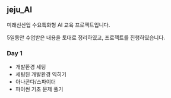 ## jeju_AI
미래신산업 수요특화형 AI 교육 프로젝트입니다.

5일동안 수업받은 내용을 토대로 정리하였고, 프로젝트를 진행하였습니다.

### Day 1
- 개발환경 세팅
- 세팅된 개발환경 익히기
- 아나콘다/스파이더 
- 파이썬 기초 문제 풀기